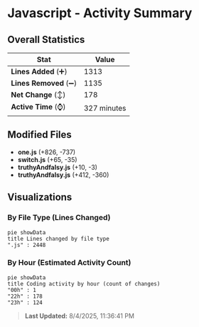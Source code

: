 # Javascript - Activity Summary 

## Overall Statistics

| Stat                   | Value                                                             |
| ---------------------- | ----------------------------------------------------------------- |
| **Lines Added** (➕)   | 1313                                          |
| **Lines Removed** (➖) | 1135                                        |
| **Net Change** (↕)    | 178                |
| **Active Time** (⌚)   | 327 minutes |


## Modified Files
- **one.js** (+826, -737)
- **switch.js** (+65, -35)
- **truthyAndfalsy.js** (+10, -3)
- **truthyAndfalsy.js** (+412, -360)

## Visualizations

### By File Type (Lines Changed)

```mermaid
pie showData
title Lines changed by file type
".js" : 2448
```

### By Hour (Estimated Activity Count)

```mermaid
pie showData
title Coding activity by hour (count of changes)
"00h" : 1
"22h" : 178
"23h" : 124
```


> **Last Updated:** 8/4/2025, 11:36:41 PM